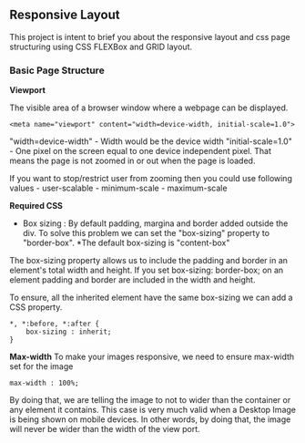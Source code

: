 

## Responsive Layout 
This project is intent to brief you about the responsive layout and css page structuring using CSS FLEXBox and GRID layout. 





### Basic Page Structure

**Viewport**

The visible area of a browser window where a webpage can be displayed.

```
<meta name="viewport" content="width=device-width, initial-scale=1.0">
```

"width=device-width"  - Width would be the device width
"initial-scale=1.0"   - One pixel on the screen equal to one device independent pixel. That means the page is not zoomed in or out when the page is loaded.

If you want to stop/restrict user from zooming then you could use following values 
    -   user-scalable
    -   minimum-scale
    -   maximum-scale



**Required CSS**
 - Box sizing : By default padding, margina and border added outside the div. To solve this problem
 we can set the "box-sizing" property to "border-box". 
 *The default box-sizing is "content-box"

 The box-sizing property allows us to include the padding and border in an element's total width and height. If you set box-sizing: border-box; on an element padding and border are included in the width and height.

 To ensure, all the inherited element have the same box-sizing we can add a CSS property.

 ```
 *, *:before, *:after {
     box-sizing : inherit;
 }
 ```  


 **Max-width**
 To make your images responsive, we need to ensure max-width set for the image

 ```
 max-width : 100%;
 ```

 By doing that, we are telling the image to not to wider than the container or any element it contains. This case is very much valid when a Desktop Image is being shown on mobile devices. In other words, by doing that, the image will never be wider than the width of the view port.
